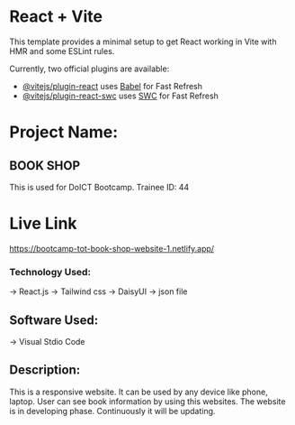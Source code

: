 # React + Vite

This template provides a minimal setup to get React working in Vite with HMR and some ESLint rules.

Currently, two official plugins are available:

- [@vitejs/plugin-react](https://github.com/vitejs/vite-plugin-react/blob/main/packages/plugin-react/README.md) uses [Babel](https://babeljs.io/) for Fast Refresh
- [@vitejs/plugin-react-swc](https://github.com/vitejs/vite-plugin-react-swc) uses [SWC](https://swc.rs/) for Fast Refresh
# Project Name:
## BOOK SHOP
This is used for DoICT Bootcamp. Trainee ID: 44

# Live Link
https://bootcamp-tot-book-shop-website-1.netlify.app/

### Technology Used:
-> React.js
-> Tailwind css
-> DaisyUI
-> json file

## Software Used:

-> Visual Stdio Code
## Description: 
This is a responsive website. It can be used by any device like phone, laptop. User can see book information by using this websites. 
The website is in developing phase. Continuously it will be updating.
